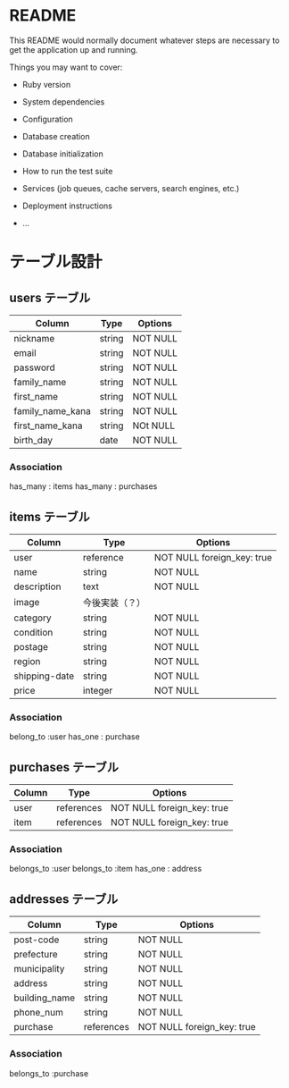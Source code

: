 # README

This README would normally document whatever steps are necessary to get the
application up and running.

Things you may want to cover:

* Ruby version

* System dependencies

* Configuration

* Database creation

* Database initialization

* How to run the test suite

* Services (job queues, cache servers, search engines, etc.)

* Deployment instructions

* ...

# テーブル設計

## users テーブル

| Column           | Type   | Options     |
| ---------------- | ------ | ----------- |
| nickname         | string | NOT NULL    |
| email            | string | NOT NULL    |
| password         | string | NOT NULL    |
| family_name      | string | NOT NULL    |
| first_name       | string | NOT NULL    |
| family_name_kana | string | NOT NULL    |
| first_name_kana  | string | NOt NULL    |
| birth_day        | date   | NOT NULL    |


### Association
 has_many : items
 has_many : purchases


## items テーブル

| Column       | Type      | Options                    |
| ------------ | --------- | -------------------------- |
| user         | reference | NOT NULL foreign_key: true |
| name         | string    | NOT NULL                   |
| description  | text      | NOT NULL                   |
| image        | 今後実装（？）
| category     | string    | NOT NULL                   |
| condition    | string    | NOT NULL                   |
| postage      | string    | NOT NULL                   |
| region       | string    | NOT NULL                   |
| shipping-date| string    | NOT NULL                   |
| price        | integer   | NOT NULL                   |


### Association
 belong_to :user
 has_one : purchase


## purchases テーブル

| Column    | Type       | Options                    |
| --------- | ---------- | -------------------------- |
| user      | references | NOT NULL foreign_key: true |
| item      | references | NOT NULL foreign_key: true |


### Association
belongs_to :user
belongs_to :item
has_one : address


## addresses テーブル

| Column        | Type       | Options                    |
| ------------- | ---------- | -------------------------- |
| post-code     | string     | NOT NULL                   |
| prefecture    | string     | NOT NULL                   |
| municipality  | string     | NOT NULL                   |
| address       | string     | NOT NULL                   |
| building_name | string     | NOT NULL                   |
| phone_num     | string     | NOT NULL                   |
| purchase      | references | NOT NULL foreign_key: true |

### Association
belongs_to :purchase